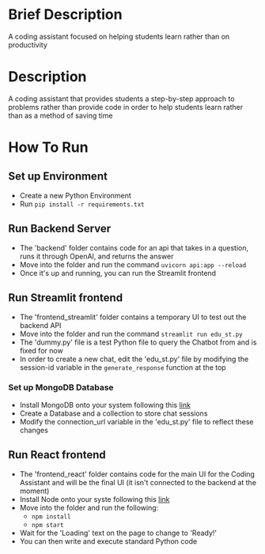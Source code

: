 # Brief Description

A coding assistant focused on helping students learn rather than on productivity

# Description

A coding assistant that provides students a step-by-step approach to problems rather than provide code in order to help students learn rather than as a method of saving time

# How To Run

## Set up Environment

- Create a new Python Environment
- Run ```pip install -r requirements.txt```

## Run Backend Server

- The 'backend' folder contains code for an api that takes in a question, runs it through OpenAI, and returns the answer
- Move into the folder and run the command ```uvicorn api:app --reload```
- Once it's up and running, you can run the Streamlit frontend

## Run Streamlit frontend

- The 'frontend_streamlit' folder contains a temporary UI to test out the backend API
- Move into the folder and run the command ```streamlit run edu_st.py```
- The 'dummy.py' file is a test Python file to query the Chatbot from and is fixed for now
- In order to create a new chat, edit the 'edu_st.py' file by modifying the session-id variable in the ```generate_response``` function at the top

### Set up MongoDB Database

- Install MongoDB onto your system following this [link](https://www.youtube.com/watch?v=gB6WLkSrtJk&pp=ygUPaW5zdGFsbCBtb25nb2Ri)
- Create a Database and a collection to store chat sessions
- Modify the connection_url variable in the 'edu_st.py' file to reflect these changes

## Run React frontend

- The 'frontend_react' folder contains code for the main UI for the Coding Assistant and will be the final UI (it isn't connected to the backend at the moment)
- Install Node onto your syste following this [link](https://www.youtube.com/watch?v=06X51c6WHsQ&pp=ygUMaW5zdGFsbCBub2Rl)
- Move into the folder and run the following:
    - ```npm install```
    - ```npm start```
- Wait for the 'Loading' text on the page to change to 'Ready!'
- You can then write and execute standard Python code
